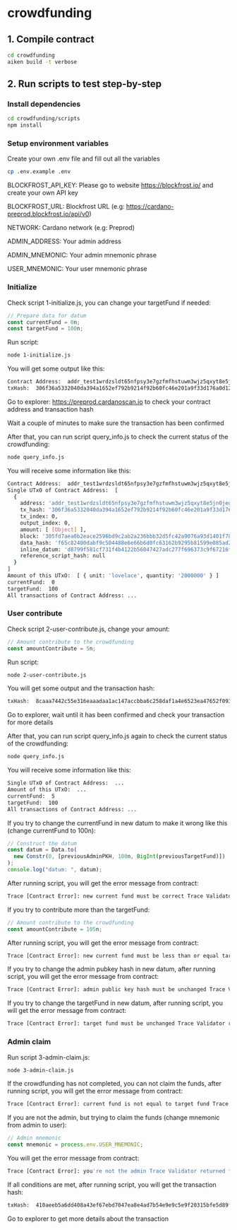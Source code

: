 # crowdfunding

## 1. Compile contract

```sh
cd crowdfunding
aiken build -t verbose
```

## 2. Run scripts to test step-by-step

### Install dependencies

```sh
cd crowdfunding/scripts
npm install
```

### Setup environment variables

Create your own .env file and fill out all the variables

```sh
cp .env.example .env
```

BLOCKFROST_API_KEY: Please go to website https://blockfrost.io/ and create your own API key

BLOCKFROST_URL: Blockfrost URL (e.g: https://cardano-preprod.blockfrost.io/api/v0)

NETWORK: Cardano network (e.g: Preprod)

ADMIN_ADDRESS: Your admin address

ADMIN_MNEMONIC: Your admin mnemonic phrase

USER_MNEMONIC: Your user mnemonic phrase

### Initialize

Check script 1-initialize.js, you can change your targetFund if needed:

```js
// Prepare data for datum
const currentFund = 0n;
const targetFund = 100n;
```

Run script:

```sh
node 1-initialize.js
```

You will get some output like this:

```sh
Contract Address:  addr_test1wrdzsldt65nfpsy3e7gzfmfhstuwm3wjz5qxyt8e5jn0jegzlz7z2
txHash:  306f36a5332040da394a1652ef792b9214f92b60fc46e201a9f33d176a0d1245
```

Go to explorer: https://preprod.cardanoscan.io
to check your contract address and transaction hash

Wait a couple of minutes to make sure the transaction has been confirmed

After that, you can run script query_info.js to check the current status of the crowdfunding:

```sh
node query_info.js
```

You will receive some information like this:

```sh
Contract Address:  addr_test1wrdzsldt65nfpsy3e7gzfmfhstuwm3wjz5qxyt8e5jn0jegzlz7z2
Single UTxO of Contract Address:  [
  {
    address: 'addr_test1wrdzsldt65nfpsy3e7gzfmfhstuwm3wjz5qxyt8e5jn0jegzlz7z2',
    tx_hash: '306f36a5332040da394a1652ef792b9214f92b60fc46e201a9f33d176a0d1245',
    tx_index: 0,
    output_index: 0,
    amount: [ [Object] ],
    block: '305fd7aea0b2eace2596bd9c2ab2a236bbb32d5fc42a9076a93d1401f78560e2',
    data_hash: 'f65c82400dabf9c504488e6e66b6d0fc63162b9295b81599e085ad2eda977c53',
    inline_datum: 'd8799f581cf731f4b4122b56047427adc277f696373c9f67216f4c8b14a315ae01001864ff',
    reference_script_hash: null
  }
]
Amount of this UTxO:  [ { unit: 'lovelace', quantity: '2000000' } ]
currentFund:  0
targetFund:  100
All transactions of Contract Address: ...
```

### User contribute

Check script 2-user-contribute.js, change your amount:

```js
// Amount contribute to the crowdfunding
const amountContribute = 5n;
```

Run script:

```sh
node 2-user-contribute.js
```

You will get some output and the transaction hash:

```sh
txHash:  8caaa7442c55e316eaaadaa1ac147accbba6c258daf1a4e6523ea47652f0933a
```

Go to explorer, wait until it has been confirmed and check your transaction for more details

After that, you can run script query_info.js again to check the current status of the crowdfunding:

```sh
node query_info.js
```

You will receive some information like this:

```sh
Single UTxO of Contract Address:  ...
Amount of this UTxO:  ...
currentFund:  5
targetFund:  100
All transactions of Contract Address: ...
```

If you try to change the currentFund in new datum to make it wrong like this (change currentFund to 100n):

```js
// Construct the datum
const datum = Data.to(
  new Constr(0, [previousAdminPKH, 100n, BigInt(previousTargetFund)])
);
console.log("datum: ", datum);
```

After running script, you will get the error message from contract:

```sh
Trace [Contract Error]: new current fund must be correct Trace Validator returned false
```

If you try to contribute more than the targetFund:

```js
// Amount contribute to the crowdfunding
const amountContribute = 105n;
```

After running script, you will get the error message from contract:

```sh
Trace [Contract Error]: new current fund must be less than or equal target fund Trace Validator returned false
```

If you try to change the admin pubkey hash in new datum, after running script, you will get the error message from contract:

```sh
Trace [Contract Error]: admin public key hash must be unchanged Trace Validator returned false
```

If you try to change the targetFund in new datum, after running script, you will get the error message from contract:

```sh
Trace [Contract Error]: target fund must be unchanged Trace Validator returned false
```

### Admin claim

Run script 3-admin-claim.js:

```sh
node 3-admin-claim.js
```

If the crowdfunding has not completed, you can not claim the funds, after running script, you will get the error message from contract:

```sh
Trace [Contract Error]: current fund is not equal to target fund Trace Validator returned false
```

If you are not the admin, but trying to claim the funds (change mnemonic from admin to user):

```js
// Admin mnemonic
const mnemonic = process.env.USER_MNEMONIC;
```

You will get the error message from contract:

```sh
Trace [Contract Error]: you're not the admin Trace Validator returned false
```

If all conditions are met, after running script, you will get the transaction hash:

```sh
txHash:  410aeeb5a6dd408a43ef67ebd7047ea8e4ad7b54e9e9c5e9f20315bfe5d89f98
```

Go to explorer to get more details about the transaction
